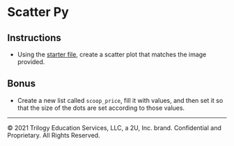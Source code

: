 # Scatter Py

## Instructions

* Using the [starter file](Unsolved/ice_cream_sales.ipynb), create a scatter plot that matches the image provided.

## Bonus

* Create a new list called `scoop_price`, fill it with values, and then set it so that the size of the dots are set according to those values.

- - -

© 2021 Trilogy Education Services, LLC, a 2U, Inc. brand. Confidential and Proprietary. All Rights Reserved.
